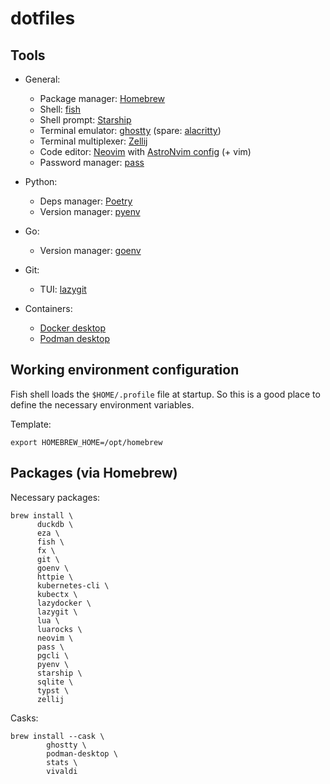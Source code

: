 # dotfiles

## Tools

- General:

  - Package manager: [Homebrew](https://github.com/Homebrew/brew)
  - Shell: [fish](https://github.com/fish-shell/fish-shell)
  - Shell prompt: [Starship](https://github.com/starship/starship)
  - Terminal emulator: [ghostty](https://github.com/ghostty-org/ghostty) (spare: [alacritty](https://github.com/alacritty/alacritty))
  - Terminal multiplexer: [Zellij](https://github.com/zellij-org/zellij)
  - Code editor: [Neovim](https://github.com/neovim/neovim) with [AstroNvim config](https://github.com/AstroNvim/AstroNvim) (+ vim)
  - Password manager: [pass](https://www.passwordstore.org)

- Python:

  - Deps manager: [Poetry](https://github.com/python-poetry/poetry)
  - Version manager: [pyenv](https://github.com/pyenv/pyenv)

- Go:

  - Version manager: [goenv](https://github.com/go-nv/goenv)

- Git:

  - TUI: [lazygit](https://github.com/jesseduffield/lazygit)

- Containers:

  - [Docker desktop](https://www.docker.com/products/docker-desktop/)
  - [Podman desktop](https://github.com/podman-desktop/podman-desktop)

## Working environment configuration

Fish shell loads the `$HOME/.profile` file at startup. So this is a good place to define the necessary environment variables.

Template:

```
export HOMEBREW_HOME=/opt/homebrew
```

## Packages (via Homebrew)

Necessary packages:

```
brew install \
      duckdb \
      eza \
      fish \
      fx \
      git \
      goenv \
      httpie \
      kubernetes-cli \
      kubectx \
      lazydocker \
      lazygit \
      lua \
      luarocks \
      neovim \
      pass \
      pgcli \
      pyenv \
      starship \
      sqlite \
      typst \
      zellij
```

Casks:

```
brew install --cask \
        ghostty \
        podman-desktop \
        stats \
        vivaldi
```
